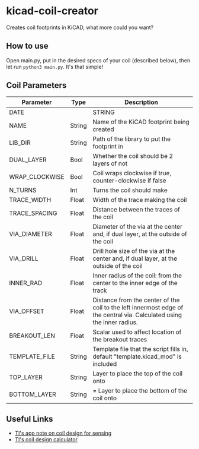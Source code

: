 # kicad-coil-creator

Creates coil footprints in KiCAD, what more could you want?

## How to use

Open main.py, put in the desired specs of your coil (described below), then let run `python3 main.py`. It's that simple!

## Coil Parameters

|Parameter|Type|Description|
|---|---|---|
|DATE||STRING| Revision date of the footprint |
|NAME|String| Name of the KiCAD footprint being created |
|LIB_DIR|String| Path of the library to put the footprint in |
|DUAL_LAYER|Bool| Whether the coil should be 2 layers of not |
|WRAP_CLOCKWISE|Bool| Coil wraps clockwise if true, counter-clockwise if false |
|N_TURNS|Int| Turns the coil should make |
|TRACE_WIDTH|Float| Width of the trace making the coil |
|TRACE_SPACING|Float| Distance between the traces of the coil |
|VIA_DIAMETER|Float| Diameter of the via at the center and, if dual layer, at the outside of the coil |
|VIA_DRILL|Float| Drill hole size of the via at the center and, if dual layer, at the outside of the coil |
|INNER_RAD|Float| Inner radius of the coil: from the center to the inner edge of the track |
|VIA_OFFSET|Float| Distance from the center of the coil to the left innermost edge of the central via. Calculated using the inner radius. |
|BREAKOUT_LEN|Float| Scalar used to affect location of the breakout traces |
|TEMPLATE_FILE|String| Template file that the script fills in, default "template.kicad_mod" is included |
|TOP_LAYER|String| Layer to place the top of the coil onto |
|BOTTOM_LAYER|String| = Layer to place the bottom of the coil onto |

## Useful Links

- [TI's app note on coil design for sensing](https://www.ti.com/lit/an/snoa930c/snoa930c.pdf)
- [TI's coil design calculator](https://webench.ti.com/wb5/LDC/)
